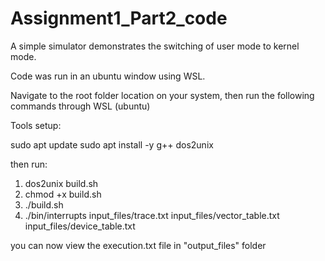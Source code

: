 # Assignment1_Part2_code
A simple simulator demonstrates the switching of user mode to kernel mode.

Code was run in an ubuntu window using WSL.

Navigate to the root folder location on your system, then run the following commands through WSL (ubuntu)

Tools setup:

sudo apt update
sudo apt install -y g++ dos2unix

then run:

1. dos2unix build.sh
2. chmod +x build.sh
3. ./build.sh
4. ./bin/interrupts input_files/trace.txt input_files/vector_table.txt input_files/device_table.txt

you can now view the execution.txt file in "output_files" folder


